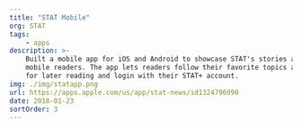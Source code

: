 ```yaml
---
title: "STAT Mobile"
org: STAT
tags:
    - apps
description: >-
    Built a mobile app for iOS and Android to showcase STAT's stories and better engage
    mobile readers. The app lets readers follow their favorite topics and reporters, save stories
    for later reading and login with their STAT+ account.
img: ./img/statapp.png
url: https://apps.apple.com/us/app/stat-news/id1324796990
date: 2018-01-23
sortOrder: 3
---
```

